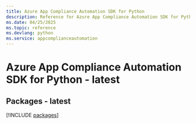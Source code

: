 ```yaml
---
title: Azure App Compliance Automation SDK for Python
description: Reference for Azure App Compliance Automation SDK for Python
ms.date: 04/25/2025
ms.topic: reference
ms.devlang: python
ms.service: appcomplianceautomation
---
```

# Azure App Compliance Automation SDK for Python - latest
## Packages - latest
[!INCLUDE [packages](app-compliance-automation-index.md)]